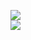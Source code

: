 [![](https://img.shields.io/badge/Made%20With-Github%20Spray-lightgrey.svg?style=for-the-badge&logo=github)](https://github.com/Annihil/github-spray#1633)  
[![](https://i.imgur.com/2DrTn0Z.gif)](https://github.com/Annihil/github-spray)